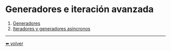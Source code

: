             
# Generadores e iteración avanzada

1. [Generadores](https://github.com/VictorHugoAguilar/javascript-interview-questions-explained/blob/main/theory/generators-iterators/generators/readme.md)
2. [Iteradores y generadores asíncronos](https://github.com/VictorHugoAguilar/javascript-interview-questions-explained/blob/main/theory/generators-iterators/async-iterators-generators/readme.md)

---
[⬅️ volver](https://github.com/VictorHugoAguilar/javascript-interview-questions-explained/blob/main/theory/readme.md)
